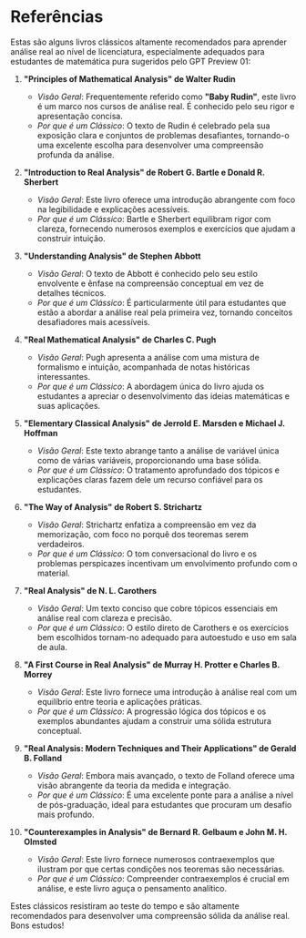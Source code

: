 # Referências
Estas são alguns livros clássicos altamente recomendados para aprender análise real ao nível de licenciatura, especialmente adequados para estudantes de matemática pura sugeridos pelo GPT Preview 01:

1. **"Principles of Mathematical Analysis" de Walter Rudin**
   - *Visão Geral*: Frequentemente referido como **"Baby Rudin"**, este livro é um marco nos cursos de análise real. É conhecido pelo seu rigor e apresentação concisa.
   - *Por que é um Clássico*: O texto de Rudin é celebrado pela sua exposição clara e conjuntos de problemas desafiantes, tornando-o uma excelente escolha para desenvolver uma compreensão profunda da análise.

2. **"Introduction to Real Analysis" de Robert G. Bartle e Donald R. Sherbert**
   - *Visão Geral*: Este livro oferece uma introdução abrangente com foco na legibilidade e explicações acessíveis.
   - *Por que é um Clássico*: Bartle e Sherbert equilibram rigor com clareza, fornecendo numerosos exemplos e exercícios que ajudam a construir intuição.

3. **"Understanding Analysis" de Stephen Abbott**
   - *Visão Geral*: O texto de Abbott é conhecido pelo seu estilo envolvente e ênfase na compreensão conceptual em vez de detalhes técnicos.
   - *Por que é um Clássico*: É particularmente útil para estudantes que estão a abordar a análise real pela primeira vez, tornando conceitos desafiadores mais acessíveis.

4. **"Real Mathematical Analysis" de Charles C. Pugh**
   - *Visão Geral*: Pugh apresenta a análise com uma mistura de formalismo e intuição, acompanhada de notas históricas interessantes.
   - *Por que é um Clássico*: A abordagem única do livro ajuda os estudantes a apreciar o desenvolvimento das ideias matemáticas e suas aplicações.

5. **"Elementary Classical Analysis" de Jerrold E. Marsden e Michael J. Hoffman**
   - *Visão Geral*: Este texto abrange tanto a análise de variável única como de várias variáveis, proporcionando uma base sólida.
   - *Por que é um Clássico*: O tratamento aprofundado dos tópicos e explicações claras fazem dele um recurso confiável para os estudantes.

6. **"The Way of Analysis" de Robert S. Strichartz**
   - *Visão Geral*: Strichartz enfatiza a compreensão em vez da memorização, com foco no porquê dos teoremas serem verdadeiros.
   - *Por que é um Clássico*: O tom conversacional do livro e os problemas perspicazes incentivam um envolvimento profundo com o material.

7. **"Real Analysis" de N. L. Carothers**
   - *Visão Geral*: Um texto conciso que cobre tópicos essenciais em análise real com clareza e precisão.
   - *Por que é um Clássico*: O estilo direto de Carothers e os exercícios bem escolhidos tornam-no adequado para autoestudo e uso em sala de aula.

8. **"A First Course in Real Analysis" de Murray H. Protter e Charles B. Morrey**
   - *Visão Geral*: Este livro fornece uma introdução à análise real com um equilíbrio entre teoria e aplicações práticas.
   - *Por que é um Clássico*: A progressão lógica dos tópicos e os exemplos abundantes ajudam a construir uma sólida estrutura conceptual.

9. **"Real Analysis: Modern Techniques and Their Applications" de Gerald B. Folland**
   - *Visão Geral*: Embora mais avançado, o texto de Folland oferece uma visão abrangente da teoria da medida e integração.
   - *Por que é um Clássico*: É uma excelente ponte para a análise a nível de pós-graduação, ideal para estudantes que procuram um desafio mais profundo.

10. **"Counterexamples in Analysis" de Bernard R. Gelbaum e John M. H. Olmsted**
    - *Visão Geral*: Este livro fornece numerosos contraexemplos que ilustram por que certas condições nos teoremas são necessárias.
    - *Por que é um Clássico*: Compreender contraexemplos é crucial em análise, e este livro aguça o pensamento analítico.

Estes clássicos resistiram ao teste do tempo e são altamente recomendados para desenvolver uma compreensão sólida da análise real. Bons estudos!

